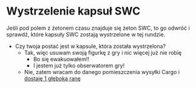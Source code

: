 # Wystrzelenie kapsuł SWC

Jeśli pod polem z żetonem czasu znajduje się żeton SWC, to go odwróć i sprawdź, które kapsuły SWC zostają wystrzelone w tej rundzie.

- Czy twoja postać jest w kapsule, która została wystrzelona?
    - Tak, więc usuwam swoją figurkę z gry i nic więcej już nie robię
        - Bo się ewakuowałem!! 
        - I jestem już tylko obserwatorem gry!
    - Nie, zatem wracam do danego pomieszczenia wysyłki Cargo i [dostaję 1 głęboką ranę](../powtarzalne/dostaje-rane.md)
